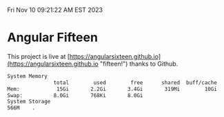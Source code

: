 Fri Nov 10 09:21:22 AM EST 2023

# Angular Fifteen


This project is live at [https://angularsixteen.github.io](https://angularsixteen.github.io "fifteen!") thanks to Github.

```bash
System Memory
               total        used        free      shared  buff/cache   available
Mem:            15Gi       2.2Gi       3.4Gi       319Mi        10Gi        13Gi
Swap:          8.0Gi       768Ki       8.0Gi
System Storage
566M	.
```
```bash
